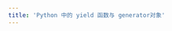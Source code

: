 ```yaml
---
title: 'Python 中的 yield 函数与 generator对象'
---
```


[Generator Tricks for Systems Programmers]: http://www.dabeaz.com/generators/

[Generator Tricks for Systems Programmers - Version 2.0]: http://www.dabeaz.com/generators-uk/

[Generators: The Final Frontier]: http://www.dabeaz.com/finalgenerator/

[Functional Programming HOWTO]: https://docs.python.org/2.7/howto/functional.html?highlight=iterator#generator-expressions-and-list-comprehensions
